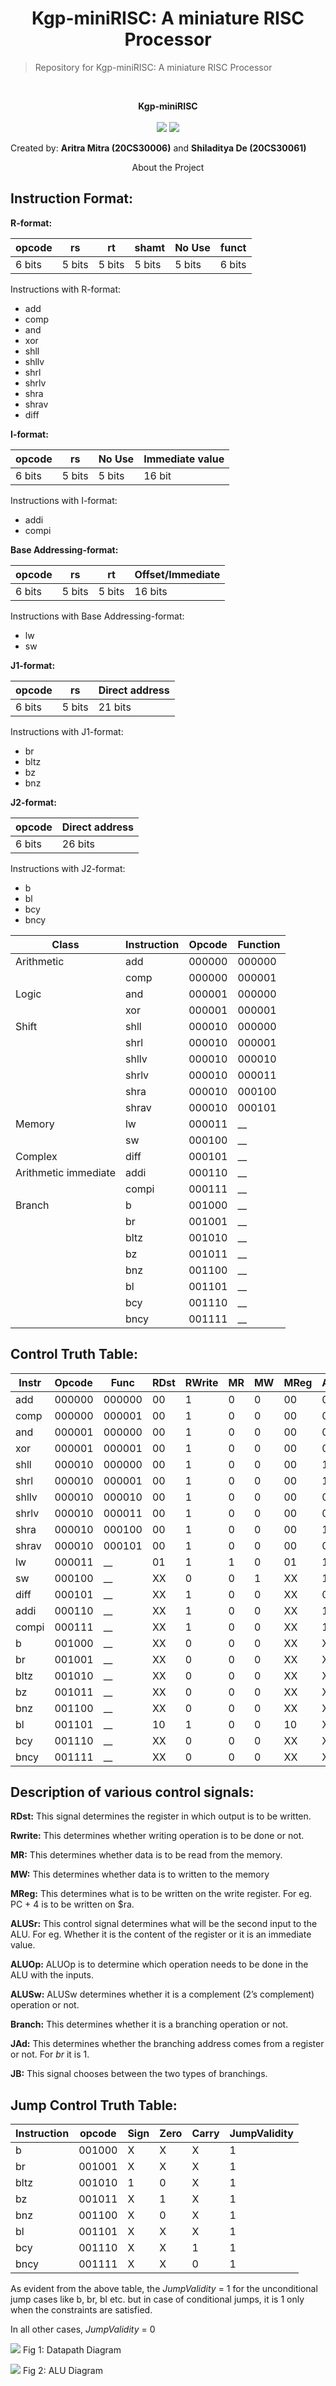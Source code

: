
# <div align="center"> Kgp-miniRISC: A miniature RISC Processor </div>


> Repository for Kgp-miniRISC: A miniature RISC Processor

<!-- PROJECT LOGO -->
<br />
<div align="center">
  <p align="center">
    <b>Kgp-miniRISC</b>
    <br />
    <br />
    <img src="https://img.shields.io/badge/Verilog-ae3ee0?&logoColor=white&style=for-the-badge" />
    <img src="https://img.shields.io/badge/python-3670A0?style=for-the-badge&logo=python&logoColor=ffdd54" />
    <br />
  </p>
</div>

Created by: **Aritra Mitra (20CS30006)** and **Shiladitya De (20CS30061)**


<div align="center"> About the Project </div>

## Instruction Format:

**R-format:**



|opcode|rs|rt|shamt|No Use|funct|
| - | - | - | - | - | - |
|6 bits|5 bits|5 bits|5 bits|5 bits|6 bits|

Instructions with R-format:

- add
- comp
- and
- xor
- shll
- shllv
- shrl
- shrlv
- shra
- shrav
- diff

**I-format:**



|opcode|rs|No Use|Immediate value|
| - | - | - | - |
|6 bits|5 bits|5 bits|16 bit|

Instructions with I-format:

- addi
- compi

**Base Addressing-format:**



|opcode|rs|rt|Offset/Immediate|
| - | - | - | - |
|6 bits|5 bits|5 bits|16 bits|

Instructions with Base Addressing-format:

- lw
- sw

**J1-format:**



|opcode|rs|Direct address|
| - | - | - |
|6 bits|5 bits|21 bits|

Instructions with J1-format:

- br
- bltz
- bz
- bnz

**J2-format:**



|opcode|Direct  address|
| - | - |
|6 bits|26 bits|

Instructions with J2-format:

- b
- bl
- bcy
- bncy



|**Class**|**Instruction**|**Opcode**|**Function**|
| - | - | - | - |
|Arithmetic|add|000000|000000|
||comp|000000|000001|
|Logic|and|000001|000000|
||xor|000001|000001|
|Shift|shll|000010|000000|
||shrl|000010|000001|
||shllv|000010|000010|
||shrlv|000010|000011|
||shra|000010|000100|
||shrav|000010|000101|
|Memory|lw|000011|\_\_|
||sw|000100|\_\_|
|Complex|diff|000101|\_\_|
|Arithmetic immediate|addi|000110|\_\_|
||compi|000111|\_\_|
|Branch|b|001000|\_\_|
||br|001001|\_\_|
||bltz|001010|\_\_|
||bz|001011|\_\_|
||bnz|001100|\_\_|
||bl|001101|\_\_|
||bcy|001110|\_\_|
||bncy|001111|\_\_|

## Control Truth Table:

|**Instr**|**Opcode**|**Func**|**RDst**|**RWrite**|**MR**|**MW**|**MReg**|**ALUSr**|**ALUOp**|**ALUSw**|**Branch**|**JAd**|**JB**|
| - | :- | - | :- | :- | - | - | - | :- | :- | - | :- | - | - |
|add|000000|000000|00|1|0|0|00|0|0001|0|0|X|X|
|comp|000000|000001|00|1|0|0|00|0|0001|1|0|X|X|
|and|000001|000000|00|1|0|0|00|0|0010|0|0|X|X|
|xor|000001|000001|00|1|0|0|00|0|0011|0|0|X|X|
|shll|000010|000000|00|1|0|0|00|1|0100|0|0|X|X|
|shrl|000010|000001|00|1|0|0|00|1|0110|0|0|X|X|
|shllv|000010|000010|00|1|0|0|00|0|0100|0|0|X|X|
|shrlv|000010|000011|00|1|0|0|00|0|0110|0|0|X|X|
|shra|000010|000100|00|1|0|0|00|1|0111|0|0|X|X|
|shrav|000010|000101|00|1|0|0|00|0|0111|0|0|X|X|
|lw|000011|\_\_|01|1|1|0|01|1|1000|0|0|X|X|
|sw|000100|\_\_|XX|0|0|1|XX|1|1000|0|0|X|X|
|diff|000101|\_\_|XX|1|0|0|XX|0|1001|0|0|X|X|
|addi|000110|\_\_|XX|1|0|0|XX|1|0001|0|0|X|X|
|compi|000111|\_\_|XX|1|0|0|XX|1|0001|1|0|X|X|
|b|001000|\_\_|XX|0|0|0|XX|X|0000|X|1|0|0|
|br|001001|\_\_|XX|0|0|0|XX|X|0000|X|1|1|X|
|bltz|001010|\_\_|XX|0|0|0|XX|X|0000|X|1|0|1|
|bz|001011|\_\_|XX|0|0|0|XX|X|0000|X|1|0|1|
|bnz|001100|\_\_|XX|0|0|0|XX|X|0000|X|1|0|1|
|bl|001101|\_\_|10|1|0|0|10|X|0000|X|1|0|0|
|bcy|001110|\_\_|XX|0|0|0|XX|X|0000|X|1|0|0|
|bncy|001111|\_\_|XX|0|0|0|XX|X|0000|X|1|0|0|

## Description of various control signals:

**RDst:** This signal determines the register in which output is to be written.

**Rwrite:** This determines whether writing operation is to be done or not.

**MR:** This determines whether data is to be read from the memory.

**MW:** This determines whether data is to written to the memory

**MReg:** This determines what is to be written on the write register. For eg. PC + 4 is to be written on $ra.

**ALUSr:** This control signal determines what will be the second input to the ALU. For eg. Whether it is the content of the register or it is an immediate value.

**ALUOp:** ALUOp is to determine which operation needs to be done in the ALU with the inputs.

**ALUSw:** ALUSw determines whether it is a complement (2’s complement) operation or not.

**Branch:** This determines whether it is a branching operation or not.

**JAd:** This determines whether the branching address comes from a register or not. For *br* it is 1.

**JB:** This signal chooses between the two types of branchings.
## Jump Control Truth Table:

|**Instruction**|**opcode**|**Sign**|**Zero**|**Carry**|**JumpValidity**|
| - | - | - | - | - | - |
|b|001000|X|X|X|1|
|br|001001|X|X|X|1|
|bltz|001010|1|0|X|1|
|bz|001011|X|1|X|1|
|bnz|001100|X|0|X|1|
|bl|001101|X|X|X|1|
|bcy|001110|X|X|1|1|
|bncy|001111|X|X|0|1|

As evident from the above table, the *JumpValidity* = 1 for the unconditional jump cases like b, br, bl etc. but in case of conditional jumps, it is 1 only when the constraints are satisfied.

In all other cases, *JumpValidity* = 0

![](imgs/Aspose.Words.28aef60f-83e2-400f-9b43-51bfe16801b5.002.jpeg)
Fig 1: Datapath Diagram

![](imgs/Aspose.Words.28aef60f-83e2-400f-9b43-51bfe16801b5.003.jpeg)
Fig 2: ALU Diagram
